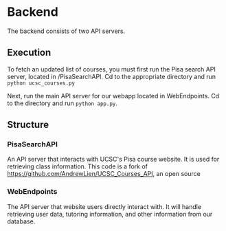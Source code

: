# Backend
The backend consists of two API servers.
## Execution
To fetch an updated list of courses, you must first run the Pisa search API server, located in /PisaSearchAPI. Cd to the appropriate directory and run 
```python ucsc_courses.py```

Next, run the main API server for our webapp located in WebEndpoints. Cd to the directory and run ```python app.py```.

## Structure
### PisaSearchAPI
An API server that interacts with UCSC's Pisa course website. It is used for retrieving class information. This code is a fork of https://github.com/AndrewLien/UCSC_Courses_API, an open source 

### WebEndpoints
The API server that website users directly interact with. It will handle retrieving user data, tutoring information, and other information from our database.